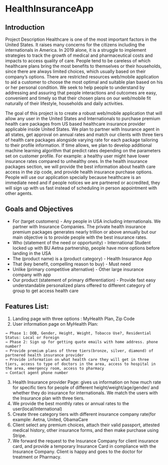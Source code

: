 # HealthInsuranceApp
## Introduction

Project Description
Healthcare is one of the most important factors in the United States. It raises many concerns for the citizens including the internationals in America. In 2019 alone, it is a struggle to implement strategies to track the growth of medical and pharmaceutical costs and impacts to access quality of care. People tend to be careless of which healthcare plans bring the most benefits to themselves or their households, since there are always limited choices, which usually based on their company’s options. There are restricted resources web/mobile application to aid a customer to choose the most optimal and suitable plan based on his or her personal condition. We seek to help people to understand by addressing and assuring that people interactions and outcomes are easy, convenient and timely so that their chosen plans on our web/mobile fit naturally of their lifestyle, households and daily activities. 

The goal of this project is to create a robust web/mobile application that will allow any user in the United States and Internationals to purchase premium health care packages from US based healthcare insurance provider applicable inside United States. We plan to partner with Insurance agent in all states, get approval on annual rates and match our clients with three tiers of health care packages alongside varying rate for each package tailoring to their profile information. If time allows, we plan to develop additional machine learning algorithm that predict rates depending on the parameters set on customer profile. For example: a healthy user might have lower insurance rates compared to unhealthy ones. In the health insurance packages section, we will provide the best information about health care access in the zip code, and provide health insurance purchase options. People will use our application specially because healthcare is an immediate need and if people notices we are partnered or accredited, they will sign up with us fast instead of scheduling in person appointment with other agents.


## Goals and Objectives

* For (target customers) - Any people in USA including internationals. We partner with Insurance Companies. The private health insurance premium packages generates nearly trillion or above annually but our main objective is to provide people with the best insurance rates.
* Who (statement of the need or opportunity) - International Student locked up with BU Aetna partnership, people have more options before landing in the USA
* The (product name) is a (product category) - Health Insurance App
* That (key benefit, compelling reason to buy) -  Must need 
* Unlike (primary competitive alternative) - Other large insurance company with app
* Our product (statement of primary differentiation) -  Provide fast easy understandable personalized plans offered to different category of group to get access health care

## Features List:
1. Landing page with three options : MyHealth Plan, Zip Code
2. User information page on MyHealth Plan: 
```
→ Phase 1: DOB, Gender, Height, Weight, Tobacco Use?, Residential Status: Local or Foreign
→ Phase 2: Sign up for getting quote emails with home address. phone number?
→ Provide premium plans of three tiers(bronze, silver, diamond) of partnered health insurance provider
→ Provide information on what health care they will get in three tiers, access to type of doctors in the area, access to hospital in the area, emergency room, access to pharmacy
→ Contact agent phone number
```
3. Health Insurance provider Page: gives us information on how much rate for specific tiers for people of different height/weight/age/gender/ and whether they do insurance for internationals. We match the users with the Insurance plan with three tiers.
4. We provide the best monthly rates or annual rates to the user(local/International)
5. Create three category tiers with different insurance company rate(for example: Aetna, United, ObamaCare
6. Client select any premium choices, attach their valid passport, attested medical history, other insurance forms, and then make purchase using Stripe.
7. We forward the request to the Insurance Company for client insurance card, and provide a temporary Insurance Card in compliance with the Insurance Company. Client is happy and goes to the doctor for treatment or Pharmacy.

